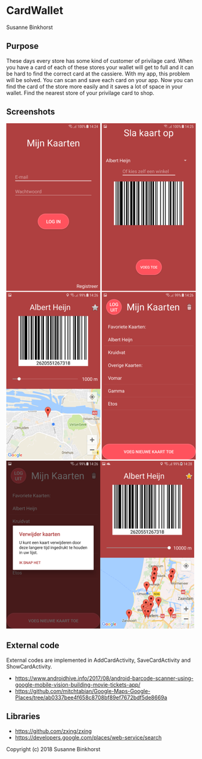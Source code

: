 # CardWallet
Susanne Binkhorst

## Purpose
These days every store has some kind of customer of privilage card. When you have a card of each of these stores your wallet will get to 
full and it can be hard to find the correct card at the cassiere. With my app, this problem will be solved. You can scan and save each 
card on your app. Now you can find the card of the store more easily and it saves a lot of space in your wallet. Find the nearest store of
your privilage card to shop. 

## Screenshots
<img src="doc/Screenshot_1.png" alt="Screenshot" width="250" heigth="450" /> <img src="doc/Screenshot_3.png" alt="Screenshot" width="250" heigth="450" /> <img src="doc/Screenshot_4.png" alt="Screenshot" width="250" heigth="450" />
<img src="doc/Screenshot_5.png" alt="Screenshot" width="250" heigth="450" /><img src="doc/Screenshot_6.png" alt="Screenshot" width="250" heigth="450" /><img src="doc/Screenshot_7.png" alt="Screenshot" width="250" heigth="450" />

## External code
External codes are implemented in AddCardActivity, SaveCardActivity and ShowCardActivity.
* https://www.androidhive.info/2017/08/android-barcode-scanner-using-google-mobile-vision-building-movie-tickets-app/
* https://github.com/mitchtabian/Google-Maps-Google-Places/tree/ab0337bee4f658c8708bf89ef7672bdf5de8669a

## Libraries
* https://github.com/zxing/zxing
* https://developers.google.com/places/web-service/search

Copyright (c) 2018 Susanne Binkhorst 
